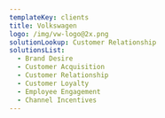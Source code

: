 ```yaml
---
templateKey: clients
title: Volkswagen
logo: /img/vw-logo@2x.png
solutionLookup: Customer Relationship
solutionsList:
  - Brand Desire
  - Customer Acquisition
  - Customer Relationship
  - Customer Loyalty
  - Employee Engagement
  - Channel Incentives
---
```


